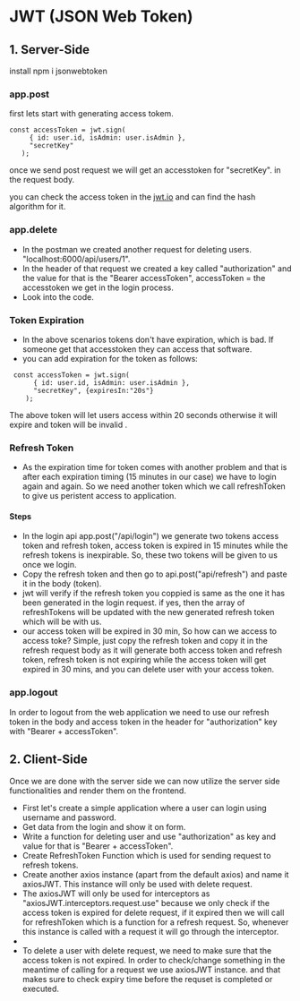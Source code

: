 # JWT (JSON Web Token)

## 1. Server-Side

install npm i jsonwebtoken

### app.post

first lets start with generating access tokem.

```
const accessToken = jwt.sign(
     { id: user.id, isAdmin: user.isAdmin },
     "secretKey"
   );
```

once we send post request we will get an accesstoken for "secretKey". in the request body.

you can check the access token in the [jwt.io](https://jwt.io/) and can find the hash algorithm for it.

### app.delete

- In the postman we created another request for deleting users.
  "localhost:6000/api/users/1".
- In the header of that request we created a key called "authorization" and the value for that is the "Bearer accessToken", accessToken = the accesstoken we get in the login process.
- Look into the code.

### Token Expiration

- In the above scenarios tokens don't have expiration, which is bad. If someone get that accesstoken they can access that software.
- you can add expiration for the token as follows:

```
 const accessToken = jwt.sign(
      { id: user.id, isAdmin: user.isAdmin },
      "secretKey", {expiresIn:"20s"}
    );
```

The above token will let users access within 20 seconds otherwise it will expire and token will be invalid
.

### Refresh Token

- As the expiration time for token comes with another problem and that is after each expiration timing (15 minutes in our case) we have to login again and again. So we need another token which we call refreshToken to give us peristent access to application.

#### Steps

- In the login api app.post("/api/login") we generate two tokens access token and refresh token, access token is expired in 15 minutes while the refresh tokens is inexpirable. So, these two tokens will be given to us once we login.
- Copy the refresh token and then go to api.post("api/refresh") and paste it in the body (token).
- jwt will verify if the refresh token you coppied is same as the one it has been generated in the login request. if yes, then the array of refreshTokens will be updated with the new generated refresh token which will be with us.
- our access token will be expired in 30 min, So how can we access to access toke? Simple, just copy the refresh token and copy it in the refresh request body as it will generate both access token and refresh token, refresh token is not expiring while the access token will get expired in 30 mins, and you can delete user with your access token.

### app.logout

In order to logout from the web application we need to use our refresh token in the body and access token in the header for "authorization" key with "Bearer + accessToken".

## 2. Client-Side

Once we are done with the server side we can now utilize the server side functionalities and render them on the frontend.

- First let's create a simple application where a user can login using username and password.
- Get data from the login and show it on form.
- Write a function for deleting user and use "authorization" as key and value for that is "Bearer + accessToken".
- Create RefreshToken Function which is used for sending request to refresh tokens.
- Create another axios instance (apart from the default axios) and name it axiosJWT. This instance will only be used with delete request.
- The axiosJWT will only be used for interceptors as "axiosJWT.interceptors.request.use" because we only check if the access token is expired for delete request, if it expired then we will call for refreshToken which is a function for a refresh request. So, whenever this instance is called with a request it will go through the interceptor.
-
- To delete a user with delete request, we need to make sure that the access token is not expired. In order to check/change something in the meantime of calling for a request we use axiosJWT instance. and that makes sure to check expiry time before the requset is completed or executed.
